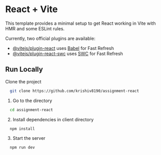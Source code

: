 # React + Vite

This template provides a minimal setup to get React working in Vite with HMR and some ESLint rules.

Currently, two official plugins are available:

- [@vitejs/plugin-react](https://github.com/vitejs/vite-plugin-react/blob/main/packages/plugin-react/README.md) uses [Babel](https://babeljs.io/) for Fast Refresh
- [@vitejs/plugin-react-swc](https://github.com/vitejs/vite-plugin-react-swc) uses [SWC](https://swc.rs/) for Fast Refresh


## Run Locally

Clone the project

```bash
  git clone https://github.com/krishiv8190/assignment-react
```

1. Go to the directory

```bash
  cd assignment-react
```

2. Install dependencies in client directory

```bash
  npm install
```

3. Start the server

```bash
  npm run dev
```